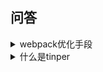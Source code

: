 ## 问答

<details>
  <summary>webpack优化手段</summary>

  <details>

  <summary> 1. exclude、include配置来转译更少的文件  </summary>

exclude 的优先级高于 include，在 include 和 exclude 中使用绝对路径数组，尽量避免 exclude，更倾向于使用 include。  
``` javascript
//webpack.config.js
const path = require('path');
module.exports = {
    //...
    module: {
        rules: [
            {
                test: /\.js[x]?$/,
                use: ['babel-loader'],
                include: [path.resolve(__dirname, 'src')]
            }
        ]
    },
}
```
</details>

 <details>

  <summary> 1. exclude、include配置来转译更少的文件  </summary>


  </details>

2. cache-loader缓存编译结果
3. happypack多核构建，把任务分给多个子进程并发执行
4. thread-loader把loader放置在单独的worker池中进行
5. HardSourceWebpackPlugin提供中间缓存，节省二次编译构建时间
6. DllPlugin和DLLReferencePlugin实现拆分bundles，将不会频繁更新的第三方库（如：react、react-dom等）单独打包
7.  optimization.splitChunks抽离公共代码
8.  webpack-bundle-analyzer分析包体积
</details>

<details>
  <summary>什么是tinper</summary>
`tinper`是开源前端技术平台。
</details>